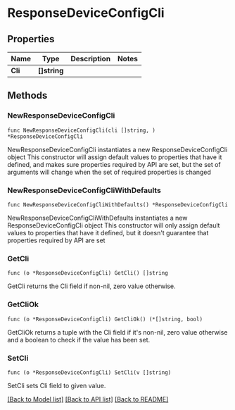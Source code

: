 # ResponseDeviceConfigCli

## Properties

Name | Type | Description | Notes
------------ | ------------- | ------------- | -------------
**Cli** | **[]string** |  | 

## Methods

### NewResponseDeviceConfigCli

`func NewResponseDeviceConfigCli(cli []string, ) *ResponseDeviceConfigCli`

NewResponseDeviceConfigCli instantiates a new ResponseDeviceConfigCli object
This constructor will assign default values to properties that have it defined,
and makes sure properties required by API are set, but the set of arguments
will change when the set of required properties is changed

### NewResponseDeviceConfigCliWithDefaults

`func NewResponseDeviceConfigCliWithDefaults() *ResponseDeviceConfigCli`

NewResponseDeviceConfigCliWithDefaults instantiates a new ResponseDeviceConfigCli object
This constructor will only assign default values to properties that have it defined,
but it doesn't guarantee that properties required by API are set

### GetCli

`func (o *ResponseDeviceConfigCli) GetCli() []string`

GetCli returns the Cli field if non-nil, zero value otherwise.

### GetCliOk

`func (o *ResponseDeviceConfigCli) GetCliOk() (*[]string, bool)`

GetCliOk returns a tuple with the Cli field if it's non-nil, zero value otherwise
and a boolean to check if the value has been set.

### SetCli

`func (o *ResponseDeviceConfigCli) SetCli(v []string)`

SetCli sets Cli field to given value.



[[Back to Model list]](../README.md#documentation-for-models) [[Back to API list]](../README.md#documentation-for-api-endpoints) [[Back to README]](../README.md)


